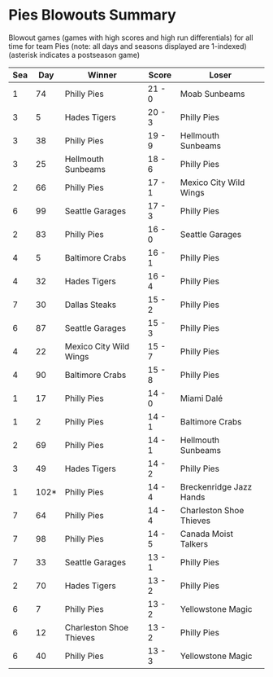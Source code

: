 # Pies Blowouts Summary



Blowout games (games with high scores and high run differentials) for all time for team Pies (note: all days and seasons displayed are 1-indexed) (asterisk indicates a postseason game)


| Sea | Day | Winner | Score | Loser | 
| ------ |------ |------ |------ |------ |
| 1 | 74 | Philly Pies | 21 - 0 | Moab Sunbeams | 
| 3 | 5 | Hades Tigers | 20 - 3 | Philly Pies | 
| 3 | 38 | Philly Pies | 19 - 9 | Hellmouth Sunbeams | 
| 3 | 25 | Hellmouth Sunbeams | 18 - 6 | Philly Pies | 
| 2 | 66 | Philly Pies | 17 - 1 | Mexico City Wild Wings | 
| 6 | 99 | Seattle Garages | 17 - 3 | Philly Pies | 
| 2 | 83 | Philly Pies | 16 - 0 | Seattle Garages | 
| 4 | 5 | Baltimore Crabs | 16 - 1 | Philly Pies | 
| 4 | 32 | Hades Tigers | 16 - 4 | Philly Pies | 
| 7 | 30 | Dallas Steaks | 15 - 2 | Philly Pies | 
| 6 | 87 | Seattle Garages | 15 - 3 | Philly Pies | 
| 4 | 22 | Mexico City Wild Wings | 15 - 7 | Philly Pies | 
| 4 | 90 | Baltimore Crabs | 15 - 8 | Philly Pies | 
| 1 | 17 | Philly Pies | 14 - 0 | Miami Dalé | 
| 1 | 2 | Philly Pies | 14 - 1 | Baltimore Crabs | 
| 2 | 69 | Philly Pies | 14 - 1 | Hellmouth Sunbeams | 
| 3 | 49 | Hades Tigers | 14 - 2 | Philly Pies | 
| 1 | 102* | Philly Pies | 14 - 4 | Breckenridge Jazz Hands | 
| 7 | 64 | Philly Pies | 14 - 4 | Charleston Shoe Thieves | 
| 7 | 98 | Philly Pies | 14 - 5 | Canada Moist Talkers | 
| 7 | 33 | Seattle Garages | 13 - 1 | Philly Pies | 
| 2 | 70 | Hades Tigers | 13 - 2 | Philly Pies | 
| 6 | 7 | Philly Pies | 13 - 2 | Yellowstone Magic | 
| 6 | 12 | Charleston Shoe Thieves | 13 - 2 | Philly Pies | 
| 6 | 40 | Philly Pies | 13 - 3 | Yellowstone Magic | 


